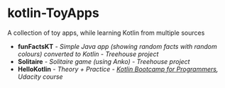 # kotlin-ToyApps
A collection of toy apps, while learning Kotlin from multiple sources

* __funFactsKT__ - _Simple Java app (showing random facts with random colours) converted to Kotlin - Treehouse project_
* __Solitaire__ - _Solitaire game (using Anko) - Treehouse project_
* __HelloKotlin__ - _Theory + Practice - [Kotlin Bootcamp for Programmers](https://eu.udacity.com/course/kotlin-bootcamp-for-programmers--ud9011), Udacity course_
